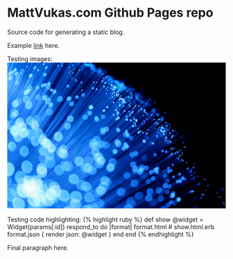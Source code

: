 # MattVukas.com Github Pages repo

Source code for generating a static blog.

Example [link](http://daringfireball.net/projects/markdown/syntax#link) here.

Testing images:
![Fiber optic picture that is super cool](/images/fiber-optics.jpg)

Testing code highlighting:
{% highlight ruby %}
def show
  @widget = Widget(params[:id])
  respond_to do |format|
    format.html # show.html.erb
    format.json { render json: @widget }
  end
end
{% endhighlight %}

Final paragraph here. 